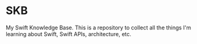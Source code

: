 # SKB
My Swift Knowledge Base. This is a repository to collect all the things I'm learning about Swift, Swift APIs, architecture, etc.

